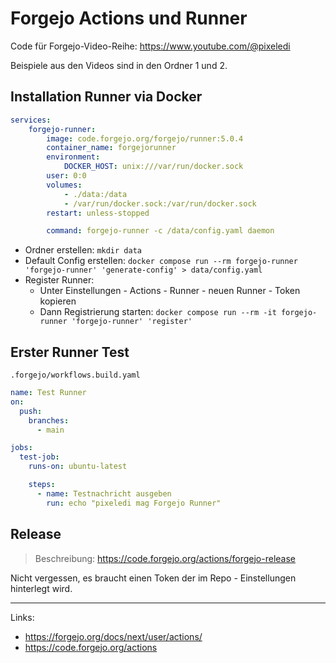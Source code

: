 # Forgejo Actions und Runner

Code für Forgejo-Video-Reihe:
https://www.youtube.com/@pixeledi

Beispiele aus den Videos sind in den Ordner 1 und 2. 

## Installation Runner via Docker

```yaml
services:
    forgejo-runner:
        image: code.forgejo.org/forgejo/runner:5.0.4
        container_name: forgejorunner
        environment:
            DOCKER_HOST: unix:///var/run/docker.sock
        user: 0:0
        volumes:
            - ./data:/data
            - /var/run/docker.sock:/var/run/docker.sock
        restart: unless-stopped

        command: forgejo-runner -c /data/config.yaml daemon
```
- Ordner erstellen:  `mkdir data`
- Default Config erstellen: `docker compose run --rm forgejo-runner 'forgejo-runner' 'generate-config' > data/config.yaml`
- Register Runner:
  - Unter Einstellungen - Actions - Runner - neuen Runner - Token kopieren
  - Dann Registrierung starten: `docker compose run --rm -it forgejo-runner 'forgejo-runner' 'register'`

## Erster Runner Test

`.forgejo/workflows.build.yaml`

```yaml
name: Test Runner
on:
  push:
    branches:
      - main

jobs:
  test-job:
    runs-on: ubuntu-latest

    steps:
      - name: Testnachricht ausgeben
        run: echo "pixeledi mag Forgejo Runner"
```

## Release
> Beschreibung: https://code.forgejo.org/actions/forgejo-release

Nicht vergessen, es braucht einen Token der im Repo - Einstellungen hinterlegt wird.

---

Links:
- https://forgejo.org/docs/next/user/actions/
- https://code.forgejo.org/actions
